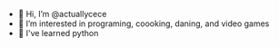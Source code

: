 - 👋 Hi, I’m @actuallycece
- 👀 I’m interested in programing, coooking, daning, and video games
- 🌱 I've learned python
